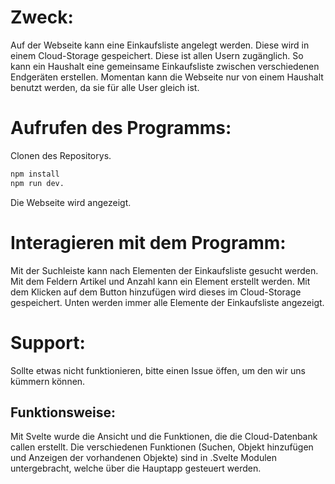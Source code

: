 #  Zweck:
Auf der Webseite kann eine Einkaufsliste angelegt werden.
Diese wird in einem Cloud-Storage gespeichert.
Diese ist allen Usern zugänglich.
So kann ein Haushalt eine gemeinsame Einkaufsliste zwischen verschiedenen Endgeräten erstellen.
Momentan kann die Webseite nur von einem Haushalt benutzt werden, da sie für alle User gleich ist.

# Aufrufen des Programms:
Clonen des Repositorys.
```bash
npm install
npm run dev.
```
Die Webseite wird angezeigt.
 
# Interagieren mit dem Programm:
Mit der Suchleiste kann nach Elementen der Einkaufsliste gesucht werden.
Mit dem Feldern Artikel und Anzahl kann ein Element erstellt werden.
Mit dem Klicken auf dem Button hinzufügen wird dieses im Cloud-Storage gespeichert.
Unten werden immer alle Elemente der Einkaufsliste angezeigt.

# Support:
Sollte etwas nicht funktionieren, bitte einen Issue öffen,
um den wir uns kümmern können.

## Funktionsweise:
Mit Svelte wurde die Ansicht und die Funktionen, die die Cloud-Datenbank callen erstellt.
Die verschiedenen Funktionen (Suchen, Objekt hinzufügen und Anzeigen der vorhandenen Objekte) sind in .Svelte Modulen untergebracht, welche über die Hauptapp gesteuert werden.
